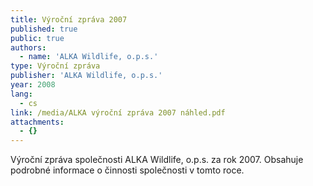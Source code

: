 ```yaml
---
title: Výroční zpráva 2007
published: true
public: true
authors:
  - name: 'ALKA Wildlife, o.p.s.'
type: Výroční zpráva
publisher: 'ALKA Wildlife, o.p.s.'
year: 2008
lang:
  - cs
link: /media/ALKA výroční zpráva 2007 náhled.pdf
attachments:
  - {}
---
```

Výroční zpráva společnosti ALKA Wildlife, o.p.s. za rok 2007. Obsahuje podrobné informace o činnosti společnosti v tomto roce.
